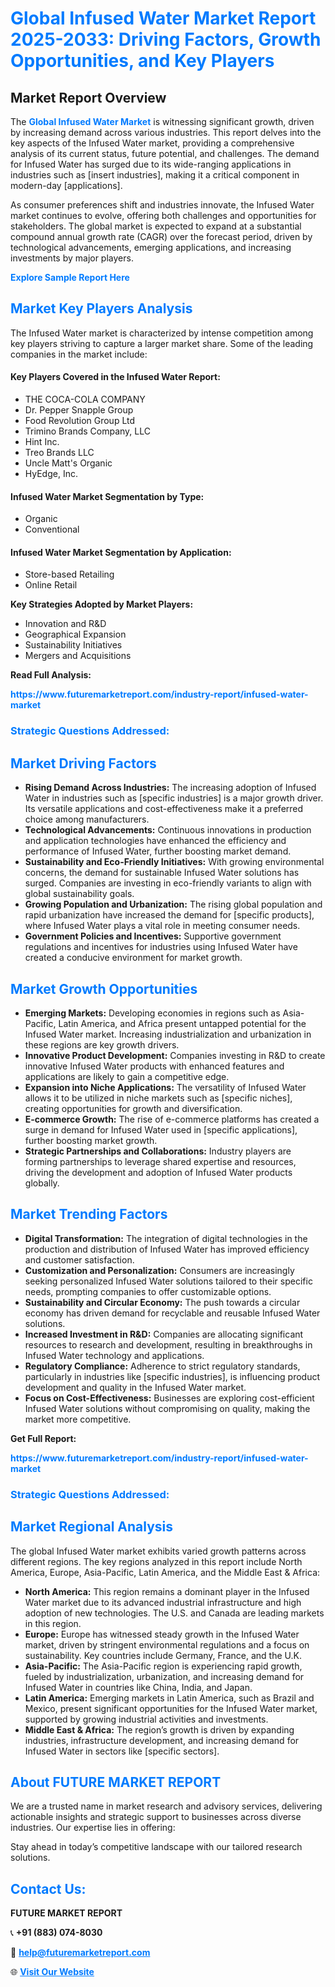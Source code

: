 <h1 style="color: #007BFF;">Global Infused Water Market Report 2025-2033: Driving Factors, Growth Opportunities, and Key Players</h1>

<section id="overview">
<h2>Market Report Overview</h2>
<p>The <a href="https://www.futuremarketreport.com/industry-report/infused-water-market" style="color: #007BFF; text-decoration: none;"><strong>Global Infused Water Market</strong></a> is witnessing significant growth, driven by increasing demand across various industries. This report delves into the key aspects of the Infused Water market, providing a comprehensive analysis of its current status, future potential, and challenges. The demand for Infused Water has surged due to its wide-ranging applications in industries such as [insert industries], making it a critical component in modern-day [applications].</p>
<p>As consumer preferences shift and industries innovate, the Infused Water market continues to evolve, offering both challenges and opportunities for stakeholders. The global market is expected to expand at a substantial compound annual growth rate (CAGR) over the forecast period, driven by technological advancements, emerging applications, and increasing investments by major players.</p>
</section>

<section id="overview">
<p><a href="https://www.futuremarketreport.com/request-sample/reportId=46588" style="color: #007BFF; text-decoration: none;"><strong>Explore Sample Report Here</strong></a></p>
</section>

<section id="key-players">
<h2 style="color: #007BFF;">Market Key Players Analysis</h2>
<p>The Infused Water market is characterized by intense competition among key players striving to capture a larger market share. Some of the leading companies in the market include:</p>
<h4>Key Players Covered in the Infused Water Report:</h4>
<ul><li>THE COCA-COLA COMPANY</li><li>Dr. Pepper Snapple Group</li><li>Food Revolution Group Ltd</li><li>Trimino Brands Company, LLC</li><li>Hint Inc.</li><li>Treo Brands LLC</li><li>Uncle Matt&#039;s Organic</li><li>HyEdge, Inc.</li></ul>
<h4>Infused Water Market Segmentation by Type:</h4>
<ul><li>Organic</li><li>Conventional</li></ul>

<h4>Infused Water Market Segmentation by Application:</h4>
<ul><li>Store-based Retailing</li><li>Online Retail</li></ul>
<p><strong>Key Strategies Adopted by Market Players:</strong></p>
<ul>
<li>Innovation and R&D</li>
<li>Geographical Expansion</li>
<li>Sustainability Initiatives</li>
<li>Mergers and Acquisitions</li>
</ul>
</section>

<section>
<p><strong>Read Full Analysis: </strong></p><a href="https://www.futuremarketreport.com/industry-report/infused-water-market" style="color: #007BFF; text-decoration: none;"><strong>https://www.futuremarketreport.com/industry-report/infused-water-market</strong></a>
<h3 style="color: #007BFF;">Strategic Questions Addressed:</h3>
</section>

<section id="driving-factors">
<h2 style="color: #007BFF;">Market Driving Factors</h2>
<ul>
<li><strong>Rising Demand Across Industries:</strong> The increasing adoption of Infused Water in industries such as [specific industries] is a major growth driver. Its versatile applications and cost-effectiveness make it a preferred choice among manufacturers.</li>
<li><strong>Technological Advancements:</strong> Continuous innovations in production and application technologies have enhanced the efficiency and performance of Infused Water, further boosting market demand.</li>
<li><strong>Sustainability and Eco-Friendly Initiatives:</strong> With growing environmental concerns, the demand for sustainable Infused Water solutions has surged. Companies are investing in eco-friendly variants to align with global sustainability goals.</li>
<li><strong>Growing Population and Urbanization:</strong> The rising global population and rapid urbanization have increased the demand for [specific products], where Infused Water plays a vital role in meeting consumer needs.</li>
<li><strong>Government Policies and Incentives:</strong> Supportive government regulations and incentives for industries using Infused Water have created a conducive environment for market growth.</li>
</ul>
</section>

<section id="growth-opportunities">
<h2 style="color: #007BFF;">Market Growth Opportunities</h2>
<ul>
<li><strong>Emerging Markets:</strong> Developing economies in regions such as Asia-Pacific, Latin America, and Africa present untapped potential for the Infused Water market. Increasing industrialization and urbanization in these regions are key growth drivers.</li>
<li><strong>Innovative Product Development:</strong> Companies investing in R&D to create innovative Infused Water products with enhanced features and applications are likely to gain a competitive edge.</li>
<li><strong>Expansion into Niche Applications:</strong> The versatility of Infused Water allows it to be utilized in niche markets such as [specific niches], creating opportunities for growth and diversification.</li>
<li><strong>E-commerce Growth:</strong> The rise of e-commerce platforms has created a surge in demand for Infused Water used in [specific applications], further boosting market growth.</li>
<li><strong>Strategic Partnerships and Collaborations:</strong> Industry players are forming partnerships to leverage shared expertise and resources, driving the development and adoption of Infused Water products globally.</li>
</ul>
</section>

<section id="trending-factors">
<h2 style="color: #007BFF;">Market Trending Factors</h2>
<ul>
<li><strong>Digital Transformation:</strong> The integration of digital technologies in the production and distribution of Infused Water has improved efficiency and customer satisfaction.</li>
<li><strong>Customization and Personalization:</strong> Consumers are increasingly seeking personalized Infused Water solutions tailored to their specific needs, prompting companies to offer customizable options.</li>
<li><strong>Sustainability and Circular Economy:</strong> The push towards a circular economy has driven demand for recyclable and reusable Infused Water solutions.</li>
<li><strong>Increased Investment in R&D:</strong> Companies are allocating significant resources to research and development, resulting in breakthroughs in Infused Water technology and applications.</li>
<li><strong>Regulatory Compliance:</strong> Adherence to strict regulatory standards, particularly in industries like [specific industries], is influencing product development and quality in the Infused Water market.</li>
<li><strong>Focus on Cost-Effectiveness:</strong> Businesses are exploring cost-efficient Infused Water solutions without compromising on quality, making the market more competitive.</li>
</ul>
</section>

<section>
<p><strong>Get Full Report: </strong></p><a href="https://www.futuremarketreport.com/industry-report/infused-water-market" style="color: #007BFF; text-decoration: none;"><strong>https://www.futuremarketreport.com/industry-report/infused-water-market</strong></a>
<h3 style="color: #007BFF;">Strategic Questions Addressed:</h3>
</section>


<section id="regional-analysis">
<h2 style="color: #007BFF;">Market Regional Analysis</h2>
<p>The global Infused Water market exhibits varied growth patterns across different regions. The key regions analyzed in this report include North America, Europe, Asia-Pacific, Latin America, and the Middle East & Africa:</p>
<ul>
<li><strong>North America:</strong> This region remains a dominant player in the Infused Water market due to its advanced industrial infrastructure and high adoption of new technologies. The U.S. and Canada are leading markets in this region.</li>
<li><strong>Europe:</strong> Europe has witnessed steady growth in the Infused Water market, driven by stringent environmental regulations and a focus on sustainability. Key countries include Germany, France, and the U.K.</li>
<li><strong>Asia-Pacific:</strong> The Asia-Pacific region is experiencing rapid growth, fueled by industrialization, urbanization, and increasing demand for Infused Water in countries like China, India, and Japan.</li>
<li><strong>Latin America:</strong> Emerging markets in Latin America, such as Brazil and Mexico, present significant opportunities for the Infused Water market, supported by growing industrial activities and investments.</li>
<li><strong>Middle East & Africa:</strong> The region’s growth is driven by expanding industries, infrastructure development, and increasing demand for Infused Water in sectors like [specific sectors].</li>
</ul>
</section>

<footer>
<h2 style="color: #007BFF;">About FUTURE MARKET REPORT</h2>
<p>We are a trusted name in market research and advisory services, delivering actionable insights and strategic support to businesses across diverse industries. Our expertise lies in offering:</p>

<p>Stay ahead in today’s competitive landscape with our tailored research solutions.</p>

<h2 style="color: #007BFF;">Contact Us:</h2>
<p><strong>FUTURE MARKET REPORT</strong></p>
<p>📞 <strong>+91 (883) 074-8030</strong></p>
<p>📧 <strong><a href="mailto:help@futuremarketreport.com" style="color: #007BFF;">help@futuremarketreport.com</a></strong></p>
<p>🌐 <strong><a href="https://www.futuremarketreport.com/" style="color: #007BFF;">Visit Our Website</a></strong></p>
</footer>